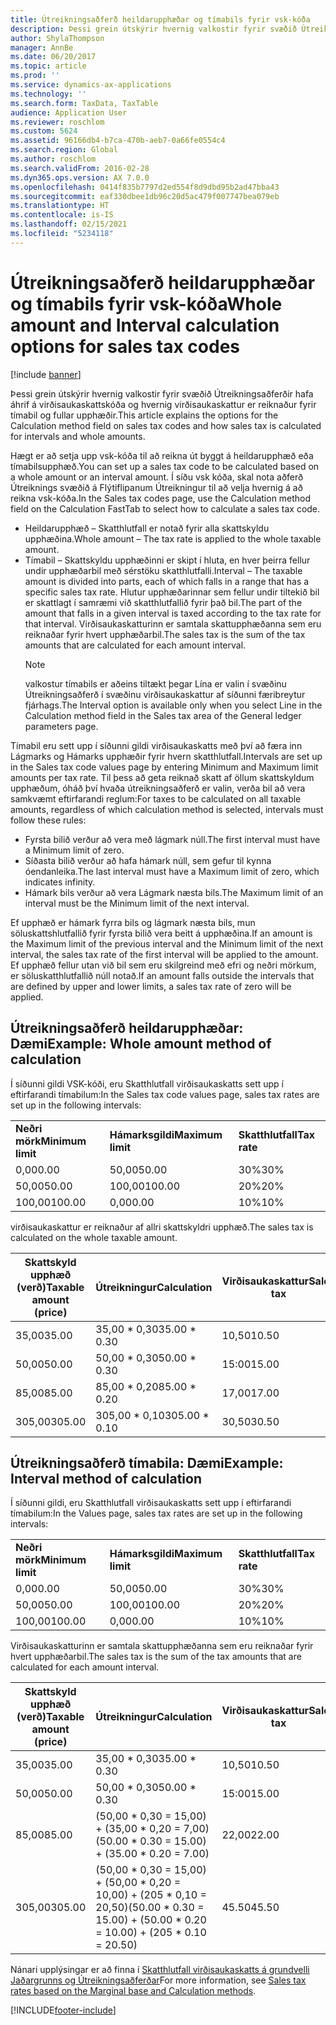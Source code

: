 ```yaml
---
title: Útreikningsaðferð heildarupphæðar og tímabils fyrir vsk-kóða
description: Þessi grein útskýrir hvernig valkostir fyrir svæðið Útreikningsaðferðir hafa áhrif á virðisaukaskattskóða og hvernig virðisaukaskattur er reiknaður fyrir tímabil og fullar upphæðir.
author: ShylaThompson
manager: AnnBe
ms.date: 06/20/2017
ms.topic: article
ms.prod: ''
ms.service: dynamics-ax-applications
ms.technology: ''
ms.search.form: TaxData, TaxTable
audience: Application User
ms.reviewer: roschlom
ms.custom: 5624
ms.assetid: 96166db4-b7ca-470b-aeb7-0a66fe0554c4
ms.search.region: Global
ms.author: roschlom
ms.search.validFrom: 2016-02-28
ms.dyn365.ops.version: AX 7.0.0
ms.openlocfilehash: 0414f835b7797d2ed554f8d9dbd95b2ad47bba43
ms.sourcegitcommit: eaf330dbee1db96c20d5ac479f007747bea079eb
ms.translationtype: HT
ms.contentlocale: is-IS
ms.lasthandoff: 02/15/2021
ms.locfileid: "5234118"
---
```

# <a name="whole-amount-and-interval-calculation-options-for-sales-tax-codes"></a><span data-ttu-id="9e68b-103">Útreikningsaðferð heildarupphæðar og tímabils fyrir vsk-kóða</span><span class="sxs-lookup"><span data-stu-id="9e68b-103">Whole amount and Interval calculation options for sales tax codes</span></span>

[!include [banner](../includes/banner.md)]

<span data-ttu-id="9e68b-104">Þessi grein útskýrir hvernig valkostir fyrir svæðið Útreikningsaðferðir hafa áhrif á virðisaukaskattskóða og hvernig virðisaukaskattur er reiknaður fyrir tímabil og fullar upphæðir.</span><span class="sxs-lookup"><span data-stu-id="9e68b-104">This article explains the options for the Calculation method field on sales tax codes and how sales tax is calculated for intervals and whole amounts.</span></span>

<span data-ttu-id="9e68b-105">Hægt er að setja upp vsk-kóða til að reikna út byggt á heildarupphæð eða tímabilsupphæð.</span><span class="sxs-lookup"><span data-stu-id="9e68b-105">You can set up a sales tax code to be calculated based on a whole amount or an interval amount.</span></span> <span data-ttu-id="9e68b-106">Í síðu vsk kóða, skal nota aðferð Útreiknings svæðið á Flýtiflipanum Útreikningur til að velja hvernig á að reikna vsk-kóða.</span><span class="sxs-lookup"><span data-stu-id="9e68b-106">In the Sales tax codes page, use the Calculation method field on the Calculation FastTab to select how to calculate a sales tax code.</span></span>
- <span data-ttu-id="9e68b-107">Heildarupphæð – Skatthlutfall er notað fyrir alla skattskyldu upphæðina.</span><span class="sxs-lookup"><span data-stu-id="9e68b-107">Whole amount – The tax rate is applied to the whole taxable amount.</span></span>
- <span data-ttu-id="9e68b-108">Tímabil – Skattskyldu upphæðinni er skipt í hluta, en hver þeirra fellur undir upphæðarbil með sérstöku skatthlutfalli.</span><span class="sxs-lookup"><span data-stu-id="9e68b-108">Interval – The taxable amount is divided into parts, each of which falls in a range that has a specific sales tax rate.</span></span> <span data-ttu-id="9e68b-109">Hlutur upphæðarinnar sem fellur undir tiltekið bil er skattlagt í samræmi við skatthlutfallið fyrir það bil.</span><span class="sxs-lookup"><span data-stu-id="9e68b-109">The part of the amount that falls in a given interval is taxed according to the tax rate for that interval.</span></span> <span data-ttu-id="9e68b-110">Virðisaukaskatturinn er samtala skattupphæðanna sem eru reiknaðar fyrir hvert upphæðarbil.</span><span class="sxs-lookup"><span data-stu-id="9e68b-110">The sales tax is the sum of the tax amounts that are calculated for each amount interval.</span></span>
  > [!NOTE]                                                                                                                              
  > <span data-ttu-id="9e68b-111">valkostur tímabils er aðeins tiltækt þegar Lína er valin í svæðinu Útreikningsaðferð í svæðinu virðisaukaskattur af síðunni færibreytur fjárhags.</span><span class="sxs-lookup"><span data-stu-id="9e68b-111">The Interval option is available only when you select Line in the Calculation method field in the Sales tax area of the General ledger parameters page.</span></span> 

<span data-ttu-id="9e68b-112">Tímabil eru sett upp í síðunni gildi virðisaukaskatts með því að færa inn Lágmarks og Hámarks upphæðir fyrir hvern skatthlutfall.</span><span class="sxs-lookup"><span data-stu-id="9e68b-112">Intervals are set up in the Sales tax code values page by entering Minimum and Maximum limit amounts per tax rate.</span></span> <span data-ttu-id="9e68b-113">Til þess að geta reiknað skatt af öllum skattskyldum upphæðum, óháð því hvaða útreikningsaðferð er valin, verða bil að vera samkvæmt eftirfarandi reglum:</span><span class="sxs-lookup"><span data-stu-id="9e68b-113">For taxes to be calculated on all taxable amounts, regardless of which calculation method is selected, intervals must follow these rules:</span></span>
-   <span data-ttu-id="9e68b-114">Fyrsta bilið verður að vera með lágmark núll.</span><span class="sxs-lookup"><span data-stu-id="9e68b-114">The first interval must have a Minimum limit of zero.</span></span>
-   <span data-ttu-id="9e68b-115">Síðasta bilið verður að hafa hámark núll, sem gefur til kynna óendanleika.</span><span class="sxs-lookup"><span data-stu-id="9e68b-115">The last interval must have a Maximum limit of zero, which indicates infinity.</span></span>
-   <span data-ttu-id="9e68b-116">Hámark bils verður að vera Lágmark næsta bils.</span><span class="sxs-lookup"><span data-stu-id="9e68b-116">The Maximum limit of an interval must be the Minimum limit of the next interval.</span></span>

<span data-ttu-id="9e68b-117">Ef upphæð er hámark fyrra bils og lágmark næsta bils, mun söluskattshlutfallið fyrir fyrsta bilið vera beitt á upphæðina.</span><span class="sxs-lookup"><span data-stu-id="9e68b-117">If an amount is the Maximum limit of the previous interval and the Minimum limit of the next interval, the sales tax rate of the first interval will be applied to the amount.</span></span> <span data-ttu-id="9e68b-118">Ef upphæð fellur utan við bil sem eru skilgreind með efri og neðri mörkum, er söluskatthlutfallið núll notað.</span><span class="sxs-lookup"><span data-stu-id="9e68b-118">If an amount falls outside the intervals that are defined by upper and lower limits, a sales tax rate of zero will be applied.</span></span>

## <a name="example-whole-amount-method-of-calculation"></a><span data-ttu-id="9e68b-119">Útreikningsaðferð heildarupphæðar: Dæmi</span><span class="sxs-lookup"><span data-stu-id="9e68b-119">Example: Whole amount method of calculation</span></span>
<span data-ttu-id="9e68b-120">Í síðunni gildi VSK-kóði, eru Skatthlutfall virðisaukaskatts sett upp í eftirfarandi tímabilum:</span><span class="sxs-lookup"><span data-stu-id="9e68b-120">In the Sales tax code values page, sales tax rates are set up in the following intervals:</span></span>

|                   |                   |              |
|-------------------|-------------------|--------------|
| <span data-ttu-id="9e68b-121">**Neðri mörk**</span><span class="sxs-lookup"><span data-stu-id="9e68b-121">**Minimum limit**</span></span> | <span data-ttu-id="9e68b-122">**Hámarksgildi**</span><span class="sxs-lookup"><span data-stu-id="9e68b-122">**Maximum limit**</span></span> | <span data-ttu-id="9e68b-123">**Skatthlutfall**</span><span class="sxs-lookup"><span data-stu-id="9e68b-123">**Tax rate**</span></span> |
| <span data-ttu-id="9e68b-124">0,00</span><span class="sxs-lookup"><span data-stu-id="9e68b-124">0.00</span></span>              | <span data-ttu-id="9e68b-125">50,00</span><span class="sxs-lookup"><span data-stu-id="9e68b-125">50.00</span></span>             | <span data-ttu-id="9e68b-126">30%</span><span class="sxs-lookup"><span data-stu-id="9e68b-126">30%</span></span>          |
| <span data-ttu-id="9e68b-127">50,00</span><span class="sxs-lookup"><span data-stu-id="9e68b-127">50.00</span></span>             | <span data-ttu-id="9e68b-128">100,00</span><span class="sxs-lookup"><span data-stu-id="9e68b-128">100.00</span></span>            | <span data-ttu-id="9e68b-129">20%</span><span class="sxs-lookup"><span data-stu-id="9e68b-129">20%</span></span>          |
| <span data-ttu-id="9e68b-130">100,00</span><span class="sxs-lookup"><span data-stu-id="9e68b-130">100.00</span></span>            | <span data-ttu-id="9e68b-131">0,00</span><span class="sxs-lookup"><span data-stu-id="9e68b-131">0.00</span></span>              | <span data-ttu-id="9e68b-132">10%</span><span class="sxs-lookup"><span data-stu-id="9e68b-132">10%</span></span>          |

<span data-ttu-id="9e68b-133">virðisaukaskattur er reiknaður af allri skattskyldri upphæð.</span><span class="sxs-lookup"><span data-stu-id="9e68b-133">The sales tax is calculated on the whole taxable amount.</span></span>

| <span data-ttu-id="9e68b-134">Skattskyld upphæð (verð)</span><span class="sxs-lookup"><span data-stu-id="9e68b-134">Taxable amount (price)</span></span> | <span data-ttu-id="9e68b-135">Útreikningur</span><span class="sxs-lookup"><span data-stu-id="9e68b-135">Calculation</span></span>    | <span data-ttu-id="9e68b-136">Virðisaukaskattur</span><span class="sxs-lookup"><span data-stu-id="9e68b-136">Sales tax</span></span> |
|------------------------|----------------|-----------|
| <span data-ttu-id="9e68b-137">35,00</span><span class="sxs-lookup"><span data-stu-id="9e68b-137">35.00</span></span>                  | <span data-ttu-id="9e68b-138">35,00 \* 0,30</span><span class="sxs-lookup"><span data-stu-id="9e68b-138">35.00 \* 0.30</span></span>  | <span data-ttu-id="9e68b-139">10,50</span><span class="sxs-lookup"><span data-stu-id="9e68b-139">10.50</span></span>     |
| <span data-ttu-id="9e68b-140">50,00</span><span class="sxs-lookup"><span data-stu-id="9e68b-140">50.00</span></span>                  | <span data-ttu-id="9e68b-141">50,00 \* 0,30</span><span class="sxs-lookup"><span data-stu-id="9e68b-141">50.00 \* 0.30</span></span>  | <span data-ttu-id="9e68b-142">15:00</span><span class="sxs-lookup"><span data-stu-id="9e68b-142">15.00</span></span>     |
| <span data-ttu-id="9e68b-143">85,00</span><span class="sxs-lookup"><span data-stu-id="9e68b-143">85.00</span></span>                  | <span data-ttu-id="9e68b-144">85,00 \* 0,20</span><span class="sxs-lookup"><span data-stu-id="9e68b-144">85.00 \* 0.20</span></span>  | <span data-ttu-id="9e68b-145">17,00</span><span class="sxs-lookup"><span data-stu-id="9e68b-145">17.00</span></span>     |
| <span data-ttu-id="9e68b-146">305,00</span><span class="sxs-lookup"><span data-stu-id="9e68b-146">305.00</span></span>                 | <span data-ttu-id="9e68b-147">305,00 \* 0,10</span><span class="sxs-lookup"><span data-stu-id="9e68b-147">305.00 \* 0.10</span></span> | <span data-ttu-id="9e68b-148">30,50</span><span class="sxs-lookup"><span data-stu-id="9e68b-148">30.50</span></span>     |

## <a name="example-interval-method-of-calculation"></a><span data-ttu-id="9e68b-149">Útreikningsaðferð tímabila: Dæmi</span><span class="sxs-lookup"><span data-stu-id="9e68b-149">Example: Interval method of calculation</span></span>
<span data-ttu-id="9e68b-150">Í síðunni gildi, eru Skatthlutfall virðisaukaskatts sett upp í eftirfarandi tímabilum:</span><span class="sxs-lookup"><span data-stu-id="9e68b-150">In the Values page, sales tax rates are set up in the following intervals:</span></span>

|                   |                   |              |
|-------------------|-------------------|--------------|
| <span data-ttu-id="9e68b-151">**Neðri mörk**</span><span class="sxs-lookup"><span data-stu-id="9e68b-151">**Minimum limit**</span></span> | <span data-ttu-id="9e68b-152">**Hámarksgildi**</span><span class="sxs-lookup"><span data-stu-id="9e68b-152">**Maximum limit**</span></span> | <span data-ttu-id="9e68b-153">**Skatthlutfall**</span><span class="sxs-lookup"><span data-stu-id="9e68b-153">**Tax rate**</span></span> |
| <span data-ttu-id="9e68b-154">0,00</span><span class="sxs-lookup"><span data-stu-id="9e68b-154">0.00</span></span>              | <span data-ttu-id="9e68b-155">50,00</span><span class="sxs-lookup"><span data-stu-id="9e68b-155">50.00</span></span>             | <span data-ttu-id="9e68b-156">30%</span><span class="sxs-lookup"><span data-stu-id="9e68b-156">30%</span></span>          |
| <span data-ttu-id="9e68b-157">50,00</span><span class="sxs-lookup"><span data-stu-id="9e68b-157">50.00</span></span>             | <span data-ttu-id="9e68b-158">100,00</span><span class="sxs-lookup"><span data-stu-id="9e68b-158">100.00</span></span>            | <span data-ttu-id="9e68b-159">20%</span><span class="sxs-lookup"><span data-stu-id="9e68b-159">20%</span></span>          |
| <span data-ttu-id="9e68b-160">100,00</span><span class="sxs-lookup"><span data-stu-id="9e68b-160">100.00</span></span>            | <span data-ttu-id="9e68b-161">0,00</span><span class="sxs-lookup"><span data-stu-id="9e68b-161">0.00</span></span>              | <span data-ttu-id="9e68b-162">10%</span><span class="sxs-lookup"><span data-stu-id="9e68b-162">10%</span></span>          |

<span data-ttu-id="9e68b-163">Virðisaukaskatturinn er samtala skattupphæðanna sem eru reiknaðar fyrir hvert upphæðarbil.</span><span class="sxs-lookup"><span data-stu-id="9e68b-163">The sales tax is the sum of the tax amounts that are calculated for each amount interval.</span></span>

| <span data-ttu-id="9e68b-164">Skattskyld upphæð (verð)</span><span class="sxs-lookup"><span data-stu-id="9e68b-164">Taxable amount (price)</span></span> | <span data-ttu-id="9e68b-165">Útreikningur</span><span class="sxs-lookup"><span data-stu-id="9e68b-165">Calculation</span></span>                                                               | <span data-ttu-id="9e68b-166">Virðisaukaskattur</span><span class="sxs-lookup"><span data-stu-id="9e68b-166">Sales tax</span></span> |
|------------------------|---------------------------------------------------------------------------|-----------|
| <span data-ttu-id="9e68b-167">35,00</span><span class="sxs-lookup"><span data-stu-id="9e68b-167">35.00</span></span>                  | <span data-ttu-id="9e68b-168">35,00 \* 0,30</span><span class="sxs-lookup"><span data-stu-id="9e68b-168">35.00 \* 0.30</span></span>                                                             | <span data-ttu-id="9e68b-169">10,50</span><span class="sxs-lookup"><span data-stu-id="9e68b-169">10.50</span></span>     |
| <span data-ttu-id="9e68b-170">50,00</span><span class="sxs-lookup"><span data-stu-id="9e68b-170">50.00</span></span>                  | <span data-ttu-id="9e68b-171">50,00 \* 0,30</span><span class="sxs-lookup"><span data-stu-id="9e68b-171">50.00 \* 0.30</span></span>                                                             | <span data-ttu-id="9e68b-172">15:00</span><span class="sxs-lookup"><span data-stu-id="9e68b-172">15.00</span></span>     |
| <span data-ttu-id="9e68b-173">85,00</span><span class="sxs-lookup"><span data-stu-id="9e68b-173">85.00</span></span>                  | <span data-ttu-id="9e68b-174">(50,00 \* 0,30 = 15,00) + (35,00 \* 0,20 = 7,00)</span><span class="sxs-lookup"><span data-stu-id="9e68b-174">(50.00 \* 0.30 = 15.00) + (35.00 \* 0.20 = 7.00)</span></span>                          | <span data-ttu-id="9e68b-175">22,00</span><span class="sxs-lookup"><span data-stu-id="9e68b-175">22.00</span></span>     |
| <span data-ttu-id="9e68b-176">305,00</span><span class="sxs-lookup"><span data-stu-id="9e68b-176">305.00</span></span>                 | <span data-ttu-id="9e68b-177">(50,00 \* 0,30 = 15,00) + (50,00 \* 0,20 = 10,00) + (205 \* 0,10 = 20,50)</span><span class="sxs-lookup"><span data-stu-id="9e68b-177">(50.00 \* 0.30 = 15.00) + (50.00 \* 0.20 = 10.00) + (205 \* 0.10 = 20.50)</span></span> | <span data-ttu-id="9e68b-178">45.50</span><span class="sxs-lookup"><span data-stu-id="9e68b-178">45.50</span></span>     |



<span data-ttu-id="9e68b-179">Nánari upplýsingar er að finna í [Skatthlutfall virðisaukaskatts á grundvelli Jaðargrunns og Útreikningsaðferðar](marginal-base-field.md)</span><span class="sxs-lookup"><span data-stu-id="9e68b-179">For more information, see [Sales tax rates based on the Marginal base and Calculation methods](marginal-base-field.md).</span></span>







[!INCLUDE[footer-include](../../includes/footer-banner.md)]